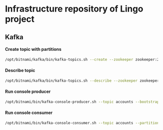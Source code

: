 
# Infrastructure repository of Lingo project

## Kafka

#### Create topic with partitions

```sh
/opt/bitnami/kafka/bin/kafka-topics.sh --create --zookeeper zookeeper:2181 --topic accounts --partitions 1 --replication-factor 1
```

#### Describe topic

```sh
/opt/bitnami/kafka/bin/kafka-topics.sh --describe --zookeeper zookeeper:2181 --topic accounts
```

#### Run console producer
```sh
/opt/bitnami/bin/kafka-console-producer.sh --topic accounts --bootstrap-server kafka:9092
```

#### Run console consumer
```sh
/opt/bitnami/bin/kafka-console-consumer.sh --topic accounts --partition 0 --from-beginning --bootstrap-server kafka:9092
```

